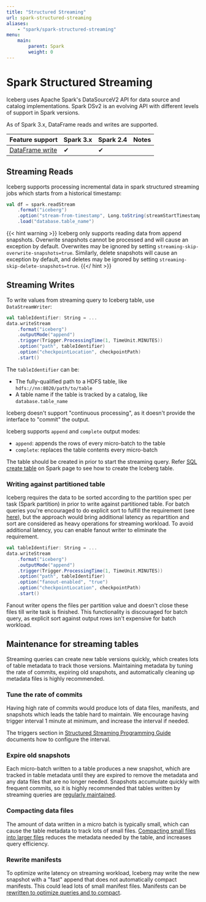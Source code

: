 ```yaml
---
title: "Structured Streaming"
url: spark-structured-streaming
aliases:
    - "spark/spark-structured-streaming"
menu:
    main:
        parent: Spark
        weight: 0
---
```

<!--
 - Licensed to the Apache Software Foundation (ASF) under one or more
 - contributor license agreements.  See the NOTICE file distributed with
 - this work for additional information regarding copyright ownership.
 - The ASF licenses this file to You under the Apache License, Version 2.0
 - (the "License"); you may not use this file except in compliance with
 - the License.  You may obtain a copy of the License at
 -
 -   http://www.apache.org/licenses/LICENSE-2.0
 -
 - Unless required by applicable law or agreed to in writing, software
 - distributed under the License is distributed on an "AS IS" BASIS,
 - WITHOUT WARRANTIES OR CONDITIONS OF ANY KIND, either express or implied.
 - See the License for the specific language governing permissions and
 - limitations under the License.
 -->

# Spark Structured Streaming

Iceberg uses Apache Spark's DataSourceV2 API for data source and catalog implementations. Spark DSv2 is an evolving API
with different levels of support in Spark versions.

As of Spark 3.x, DataFrame reads and writes are supported.

| Feature support                                  | Spark 3.x | Spark 2.4  | Notes                                          |
|--------------------------------------------------|-----------|------------|------------------------------------------------|
| [DataFrame write](#streaming-writes)             | ✔         | ✔          |                                                |

## Streaming Reads

Iceberg supports processing incremental data in spark structured streaming jobs which starts from a historical timestamp:

```scala
val df = spark.readStream
    .format("iceberg")
    .option("stream-from-timestamp", Long.toString(streamStartTimestamp))
    .load("database.table_name")
```

{{< hint warning >}}
Iceberg only supports reading data from append snapshots. Overwrite snapshots cannot be processed and will cause an exception by default. Overwrites may be ignored by setting `streaming-skip-overwrite-snapshots=true`. Similarly, delete snapshots will cause an exception by default, and deletes may be ignored by setting `streaming-skip-delete-snapshots=true`.
{{</ hint >}}

## Streaming Writes

To write values from streaming query to Iceberg table, use `DataStreamWriter`:

```scala
val tableIdentifier: String = ...
data.writeStream
    .format("iceberg")
    .outputMode("append")
    .trigger(Trigger.ProcessingTime(1, TimeUnit.MINUTES))
    .option("path", tableIdentifier)
    .option("checkpointLocation", checkpointPath)
    .start()
```

The `tableIdentifier` can be:

* The fully-qualified path to a HDFS table, like `hdfs://nn:8020/path/to/table`
* A table name if the table is tracked by a catalog, like `database.table_name`

Iceberg doesn't support "continuous processing", as it doesn't provide the interface to "commit" the output.

Iceberg supports `append` and `complete` output modes:

* `append`: appends the rows of every micro-batch to the table
* `complete`: replaces the table contents every micro-batch

The table should be created in prior to start the streaming query. Refer [SQL create table](../spark-ddl/#create-table)
on Spark page to see how to create the Iceberg table.

### Writing against partitioned table

Iceberg requires the data to be sorted according to the partition spec per task (Spark partition) in prior to write
against partitioned table. For batch queries you're encouraged to do explicit sort to fulfill the requirement
(see [here](../spark-writes/#writing-to-partitioned-tables)), but the approach would bring additional latency as
repartition and sort are considered as heavy operations for streaming workload. To avoid additional latency, you can
enable fanout writer to eliminate the requirement.

```scala
val tableIdentifier: String = ...
data.writeStream
    .format("iceberg")
    .outputMode("append")
    .trigger(Trigger.ProcessingTime(1, TimeUnit.MINUTES))
    .option("path", tableIdentifier)
    .option("fanout-enabled", "true")
    .option("checkpointLocation", checkpointPath)
    .start()
```

Fanout writer opens the files per partition value and doesn't close these files till write task is finished.
This functionality is discouraged for batch query, as explicit sort against output rows isn't expensive for batch workload.

## Maintenance for streaming tables

Streaming queries can create new table versions quickly, which creates lots of table metadata to track those versions.
Maintaining metadata by tuning the rate of commits, expiring old snapshots, and automatically cleaning up metadata files
is highly recommended.

### Tune the rate of commits

Having high rate of commits would produce lots of data files, manifests, and snapshots which leads the table hard
to maintain. We encourage having trigger interval 1 minute at minimum, and increase the interval if needed.

The triggers section in [Structured Streaming Programming Guide](https://spark.apache.org/docs/latest/structured-streaming-programming-guide.html#triggers)
documents how to configure the interval.

### Expire old snapshots

Each micro-batch written to a table produces a new snapshot, which are tracked in table metadata until they are expired to remove the metadata and any data files that are no longer needed. Snapshots accumulate quickly with frequent commits, so it is highly recommended that tables written by streaming queries are [regularly maintained](../maintenance#expire-snapshots).

### Compacting data files

The amount of data written in a micro batch is typically small, which can cause the table metadata to track lots of small files. [Compacting small files into larger files](../maintenance#compact-data-files) reduces the metadata needed by the table, and increases query efficiency.

### Rewrite manifests

To optimize write latency on streaming workload, Iceberg may write the new snapshot with a "fast" append that does not automatically compact manifests.
This could lead lots of small manifest files. Manifests can be [rewritten to optimize queries and to compact](../maintenance#rewrite-manifests).
